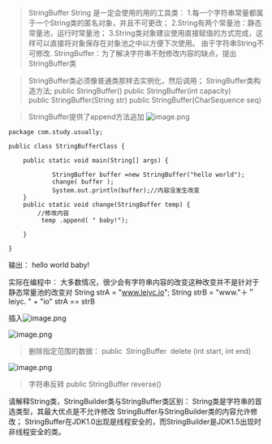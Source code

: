 >StringBuffer
String 是一定会使用的用的工具类：
1.每一个字符串常量都属于一个String类的匿名对象，并且不可更改；
2.String有两个常量池：静态常量池，运行时常量池；
3.String类对象建议使用直接赋值的方式完成，这样可以直接将对象保存在对象池之中以方便下次使用。
由于字符串String不可修改.
StringBuffer：为了解决字符串不尅修改内容的缺点，提出StringBuffer类

>StringBuffer类必须像普通类那样去实例化，然后调用；
StringBuffer类构造方法;
public StringBuffer()
public StringBuffer​(int capacity)
public StringBuffer​(String str)
public StringBuffer​(CharSequence seq)

>StringBuffer提供了append方法追加
![image.png](https://upload-images.jianshu.io/upload_images/14935748-8c3a6adbfe8f79fa.png?imageMogr2/auto-orient/strip%7CimageView2/2/w/1240)

```
package com.study.usually;

public class StringBufferClass {

	public static void main(String[] args) {
		
			StringBuffer buffer =new StringBuffer("hello world");
			change( buffer );
			System.out.println(buffer);//内容没发生改变
	}
	public static void change(StringBuffer temp) {
		//修改内容
		 temp .append( " baby!");
		
	}

}
```
输出：
hello world baby!

实际在编程中：
大多数情况，很少会有字符串内容的改变这种改变并不是针对于静态常量池的改变对
String strA = "www.leiyc.io";
String strB = "www."＋＂leiyc. " + "io"
strA == strB

插入![image.png](https://upload-images.jianshu.io/upload_images/14935748-b88ccf0d69e0385e.png?imageMogr2/auto-orient/strip%7CimageView2/2/w/1240)

![image.png](https://upload-images.jianshu.io/upload_images/14935748-81bc9e2b4d0a5085.png?imageMogr2/auto-orient/strip%7CimageView2/2/w/1240)


>删除指定范围的数据：
public  StringBuffer  delete​ (int start, int end)

![image.png](https://upload-images.jianshu.io/upload_images/14935748-f2c7b4540fbf8bd4.png?imageMogr2/auto-orient/strip%7CimageView2/2/w/1240)

>字符串反转
public StringBuffer reverse()


请解释String类，StringBuilder类与StringBuffer类区别：
String类是字符串的首选类型，其最大优点是不允许修改
StringBuffer与StringBuilder类的内容允许修改；
StringBuffer在JDK1.0出现是线程安全的，而StringBuilder是JDK1.5出现时非线程安全的类。

